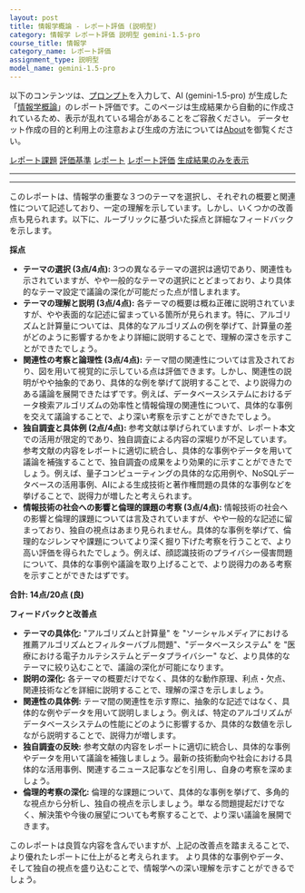 ```yaml
---
layout: post
title: 情報学概論 - レポート評価 (説明型)
category: 情報学 レポート評価 説明型 gemini-1.5-pro
course_title: 情報学
category_name: レポート評価
assignment_type: 説明型
model_name: gemini-1.5-pro
---
```


以下のコンテンツは、[プロンプト](http://127.0.0.1:8000/generated/情報学/gemini-1.5-pro/prompt_レポート評価-説明型.md)を入力して、AI (gemini-1.5-pro) が生成した「[情報学概論](/contents/情報学/)」のレポート評価です。このページは生成結果から自動的に作成されているため、表示が乱れている場合があることをご容赦ください。
データセット作成の目的と利用上の注意および生成の方法については[About](/About)を御覧ください。

[レポート課題](../レポート課題-説明型)
[評価基準](../評価基準-説明型)
[レポート](../レポート-説明型)
[レポート評価](../レポート評価-説明型)
[生成結果のみを表示](http://127.0.0.1:8000/generated/情報学/gemini-1.5-pro/レポート評価-説明型.md)
  

***
***
  
このレポートは、情報学の重要な３つのテーマを選択し、それぞれの概要と関連性について記述しており、一定の理解を示しています。しかし、いくつかの改善点も見られます。以下に、ルーブリックに基づいた採点と詳細なフィードバックを示します。

**採点**

* **テーマの選択 (3点/4点):** 3つの異なるテーマの選択は適切であり、関連性も示されていますが、やや一般的なテーマの選択にとどまっており、より具体的なテーマ設定で議論の深化が可能だった点が惜しまれます。
* **テーマの理解と説明 (3点/4点):** 各テーマの概要は概ね正確に説明されていますが、やや表面的な記述に留まっている箇所が見られます。特に、アルゴリズムと計算量については、具体的なアルゴリズムの例を挙げて、計算量の差がどのように影響するかをより詳細に説明することで、理解の深さを示すことができたでしょう。
* **関連性の考察と論理性 (3点/4点):** テーマ間の関連性については言及されており、図を用いて視覚的に示している点は評価できます。しかし、関連性の説明がやや抽象的であり、具体的な例を挙げて説明することで、より説得力のある議論を展開できたはずです。例えば、データベースシステムにおけるデータ検索アルゴリズムの効率性と情報倫理の関連性について、具体的な事例を交えて議論することで、より深い考察を示すことができたでしょう。
* **独自調査と具体例 (2点/4点):** 参考文献は挙げられていますが、レポート本文での活用が限定的であり、独自調査による内容の深堀りが不足しています。参考文献の内容をレポートに適切に統合し、具体的な事例やデータを用いて議論を補強することで、独自調査の成果をより効果的に示すことができたでしょう。例えば、量子コンピューティングの具体的な応用例や、NoSQLデータベースの活用事例、AIによる生成技術と著作権問題の具体的な事例などを挙げることで、説得力が増したと考えられます。
* **情報技術の社会への影響と倫理的課題の考察 (3点/4点):** 情報技術の社会への影響と倫理的課題については言及されていますが、やや一般的な記述に留まっており、独自の視点はあまり見られません。具体的な事例を挙げて、倫理的なジレンマや課題についてより深く掘り下げた考察を行うことで、より高い評価を得られたでしょう。例えば、顔認識技術のプライバシー侵害問題について、具体的な事例や議論を取り上げることで、より説得力のある考察を示すことができたはずです。

**合計: 14点/20点 (良)**

**フィードバックと改善点**

* **テーマの具体化:**  "アルゴリズムと計算量" を "ソーシャルメディアにおける推薦アルゴリズムとフィルターバブル問題"、"データベースシステム" を "医療における電子カルテシステムとデータプライバシー" など、より具体的なテーマに絞り込むことで、議論の深化が可能になります。
* **説明の深化:** 各テーマの概要だけでなく、具体的な動作原理、利点・欠点、関連技術などを詳細に説明することで、理解の深さを示しましょう。
* **関連性の具体例:** テーマ間の関連性を示す際に、抽象的な記述ではなく、具体的な例やデータを用いて説明しましょう。例えば、特定のアルゴリズムがデータベースシステムの性能にどのように影響するか、具体的な数値を示しながら説明することで、説得力が増します。
* **独自調査の反映:** 参考文献の内容をレポートに適切に統合し、具体的な事例やデータを用いて議論を補強しましょう。最新の技術動向や社会における具体的な活用事例、関連するニュース記事などを引用し、自身の考察を深めましょう。
* **倫理的考察の深化:** 倫理的な課題について、具体的な事例を挙げて、多角的な視点から分析し、独自の視点を示しましょう。単なる問題提起だけでなく、解決策や今後の展望についても考察することで、より深い議論を展開できます。

このレポートは良質な内容を含んでいますが、上記の改善点を踏まえることで、より優れたレポートに仕上がると考えられます。  より具体的な事例やデータ、そして独自の視点を盛り込むことで、情報学への深い理解を示すことができるでしょう。
